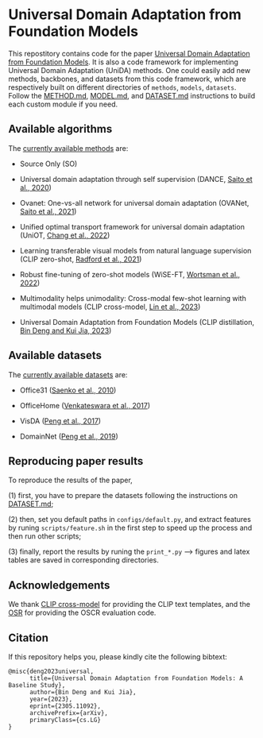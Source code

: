 # Universal Domain Adaptation from Foundation Models
This repostitory contains code for the paper [Universal Domain Adaptation from Foundation Models](https://arxiv.org/pdf/2305.11092.pdf). It is also a code framework for implementing Universal Domain Adaptation (UniDA) methods. One could easily add new methods, backbones, and datasets from this code framework, which are respectively built on different directories of `methods`, `models`, `datasets`. Follow the [METHOD.md](methods/METHOD.md), [MODEL.md](models/MODEL.md), and [DATASET.md](datasets/DATASET.md) instructions to build each custom module if you need.

## Available algorithms
The [currently available methods](methods) are:

* Source Only (SO)

* Universal domain adaptation through self supervision (DANCE, [Saito et al., 2020](https://github.com/VisionLearningGroup/DANCE))

* Ovanet: One-vs-all network for universal domain adaptation (OVANet, [Saito et al., 2021](https://github.com/VisionLearningGroup/OVANet))

* Unified optimal transport framework for universal domain adaptation (UniOT, [Chang et al., 2022](https://github.com/changwxx/UniOT-for-UniDA))

*  Learning transferable visual models from natural language supervision (CLIP zero-shot, [Radford et al., 2021](https://github.com/openai/CLIP))

* Robust fine-tuning of zero-shot models (WiSE-FT, [Wortsman et al., 2022](https://github.com/mlfoundations/wise-ft))

* Multimodality helps unimodality: Cross-modal few-shot learning with multimodal models (CLIP cross-model, [Lin et al., 2023](https://github.com/linzhiqiu/cross_modal_adaptation))

* Universal Domain Adaptation from Foundation Models (CLIP distillation, [Bin Deng and Kui Jia, 2023](https://github.com/szubing/uniood))

## Available datasets
The [currently available datasets](datasets) are:

* Office31 ([Saenko et al., 2010](https://link.springer.com/chapter/10.1007/978-3-642-15561-1_16))

* OfficeHome ([Venkateswara et al., 2017](https://arxiv.org/abs/1706.07522))

* VisDA ([Peng et al., 2017](https://arxiv.org/abs/1710.06924))

* DomainNet ([Peng et al., 2019](http://ai.bu.edu/M3SDA/))


## Reproducing paper results
To reproduce the results of the paper, 

(1) first, you have to prepare the datasets following the instructions on [DATASET.md](datasets/DATASET.md);

(2) then, set you default paths in `configs/default.py`, and extract features by runing `scripts/feature.sh` in the first step to speed up the process and then run other scripts;

(3) finally, report the results by runing the `print_*.py` --> figures and latex tables are saved in corresponding directories.

## Acknowledgements
We thank [CLIP cross-model](https://github.com/linzhiqiu/cross_modal_adaptation) for providing the CLIP text templates, and the [OSR](https://github.com/sgvaze/osr_closed_set_all_you_need) for providing the OSCR evaluation code.

## Citation
If this repository helps you, please kindly cite the following bibtext:

```
@misc{deng2023universal,
      title={Universal Domain Adaptation from Foundation Models: A Baseline Study}, 
      author={Bin Deng and Kui Jia},
      year={2023},
      eprint={2305.11092},
      archivePrefix={arXiv},
      primaryClass={cs.LG}
}
```